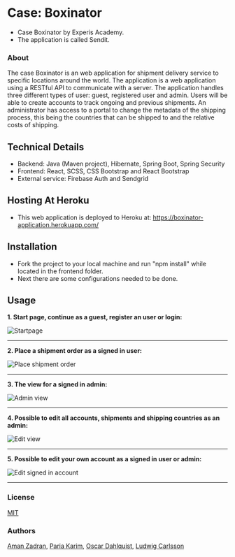 # Case: Boxinator
  * Case Boxinator by Experis Academy.
  * The application is called Sendit.

### About
  The case Boxinator is an web application for shipment delivery service to specific locations around the world. The application is a web application using a
  RESTful API to communicate with a server. The application handles three different types of user: guest, registered user and admin. 
  Users will be able to create accounts to track ongoing and previous shipments. An administrator has access to a portal to change the metadata of the shipping process, 
  this being the countries that can be shipped to and the relative costs of shipping.

## Technical Details
  * Backend: Java (Maven project), Hibernate, Spring Boot, Spring Security
  * Frontend: React, SCSS, CSS Bootstrap and React Bootstrap
  * External service: Firebase Auth and Sendgrid
  
## Hosting At Heroku
  * This web application is deployed to Heroku at: https://boxinator-application.herokuapp.com/

## Installation 
  * Fork the project to your local machine and run "npm install" while located in the frontend folder. 
  * Next there are some configurations needed to be done.

## Usage

 **1. Start page, continue as a guest, register an user or login:**
 
  ![Startpage](https://cdn.discordapp.com/attachments/782896315465203782/797115194714882068/unknown.png)
  
  ---
  
  **2. Place a shipment order as a signed in user:**
  
  ![Place shipment order](https://cdn.discordapp.com/attachments/782896315465203782/797118439499497492/unknown.png)
  
  ---  
    
  **3. The view for a signed in admin:**
  
  ![Admin view](https://cdn.discordapp.com/attachments/782896315465203782/797115865505333278/unknown.png)
  
  ---
  
  **4. Possible to edit all accounts, shipments and shipping countries as an admin:**
  
  ![Edit view](https://cdn.discordapp.com/attachments/782896315465203782/797117338238844938/unknown.png)
  
  ---
  
  **5. Possible to edit your own account as a signed in user or admin:**
  
  ![Edit signed in account](https://cdn.discordapp.com/attachments/782896315465203782/797118913509982228/unknown.png)
  
  ---

### License
[MIT](https://www.oracle.com/downloads/licenses/mit-license.html)

### Authors
  [Aman Zadran](https://github.com/zadama), 
  [Paria Karim](https://github.com/lillap), 
  [Oscar Dahlquist](https://github.com/Vattenkruka), 
  [Ludwig Carlsson](https://github.com/ludwigcarlsson) 

